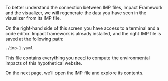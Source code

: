 To better understand the connection between IMP files, Impact Framework and the visualizer, we will regenerate the data you have seen in the visualizer from its IMP file.

On the right-hand side of this screen you have access to a terminal and a code editor. Impact framework is already installed, and the right IMP file is saved at the following path:

`./imp-1.yaml`


This file contains everything you need to compute the environmental impacts of this hypothetical website.

On the next page, we'll open the IMP file and explore its contents.
